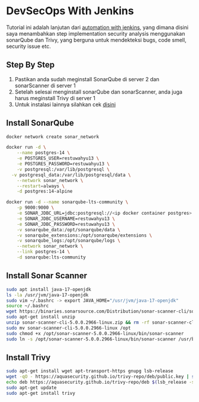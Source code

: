 # DevSecOps With Jenkins

Tutorial ini adalah lanjutan dari [automation with jenkins](https://github.com/restuwahyu13/automation-with-jenkins), yang dimana disini saya menambahkan step implementation security analysis menggunakan sonarQube dan Trivy, yang berguna untuk mendekteksi bugs, code smell, security issue etc.

## Step By Step

1. Pastikan anda sudah meginstall SonarQube di server 2 dan sonarScanner di server 1
2. Setelah selesai menginstall sonarQube dan sonarScanner, anda juga harus meginstall Trivy di server 1
3. Untuk instalasi lainnya silahkan cek [disini](https://github.com/restuwahyu13/automation-with-jenkins)

## Install SonarQube

```sh
docker network create sonar_network

docker run -d \
	--name postgres-14 \
	-e POSTGRES_USER=restuwahyu13 \
	-e POSTGRES_PASSWORD=restuwahyu13 \
	-v postgresql:/var/lib/postgresql \
  -v postgresql_data:/var/lib/postgresql/data \
	--network sonar_network \
	--restart=always \
	-d postgres:14-alpine

docker run -d --name sonarqube-lts-community \
    -p 9000:9000 \
    -e SONAR_JDBC_URL=jdbc:postgresql://<ip docker container postgres>:5432/postgres \
    -e SONAR_JDBC_USERNAME=restuwahyu13 \
    -e SONAR_JDBC_PASSWORD=restuwahyu13 \
    -v sonarqube_data:/opt/sonarqube/data \
    -v sonarqube_extensions:/opt/sonarqube/extensions \
    -v sonarqube_logs:/opt/sonarqube/logs \
    --network sonar_network \
    --link postgres-14 \
    -d sonarqube:lts-community
```

## Install Sonar Scanner

```sh
sudo apt install java-17-openjdk
ls -la /usr/jvm/java-17-openjdk
sudo vim ~/.bashrc -> export JAVA_HOME="/usr/jvm/java-17-openjdk"
source ~/.bashrc
wget https://binaries.sonarsource.com/Distribution/sonar-scanner-cli/sonar-scanner-cli-5.0.0.2966-linux.zip
sudo apt-get install unzip
unzip sonar-scanner-cli-5.0.0.2966-linux.zip && rm -rf sonar-scanner-cli-5.0.0.2966-linux.zip
sudo mv sonar-scanner-cli-5.0.0.2966-linux /opt
sudo chmod +x /opt/sonar-scanner-5.0.0.2966-linux/bin/sonar-scanner
sudo ln -s /opt/sonar-scanner-5.0.0.2966-linux/bin/sonar-scanner /usr/bin
```

## Install Trivy

```sh
sudo apt-get install wget apt-transport-https gnupg lsb-release
wget -qO - https://aquasecurity.github.io/trivy-repo/deb/public.key | sudo apt-key add -
echo deb https://aquasecurity.github.io/trivy-repo/deb $(lsb_release -sc) main | sudo tee -a /etc/apt/sources.list.d/trivy.list
sudo apt-get update
sudo apt-get install trivy
```
